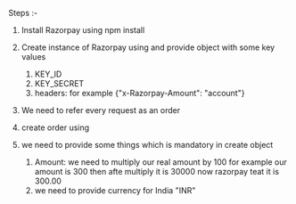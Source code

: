 <!-- Intregate Razorpay -->

Steps :- 
1. Install Razorpay using npm install

2. Create instance of Razorpay using  <!-- new Razorpay({}) --> and provide object with some key values
    1. KEY_ID
    2. KEY_SECRET
    3. headers: for example {"x-Razorpay-Amount": "account"}
    <!-- these things come from your razorpay account which was already created on reazorpay website -->

3. We need to refer every request as an order

4. create order using <!-- instance.order.create({}) -->

5. we need to provide some things which is mandatory in create object
    1. Amount: we need to multiply our real amount by 100 for example our amount is 300 then  afte multiply it is 30000 now razorpay teat it is 300.00
    2. we need to provide currency for India "INR"
    <!-- these two things mandatory other optional like :
     receipt etc. -->

